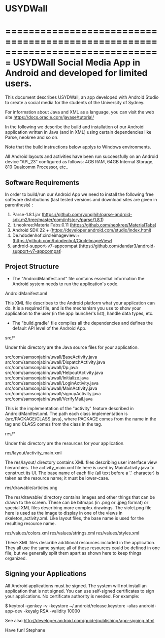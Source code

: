 # USYDWall

===============================================================================
                                USYDWall
                         Social Media App in Android 
                        and developed for limited users.
===============================================================================

This document describes USYDWall, an app developed with Android Studio to create
a social media for the students of the University of Sydney. 

For information about Java and XML as a language, you can visit the web site
https://docs.oracle.com/javase/tutorial/

In the following we describe the build and installation of our Android
application written in Java (and in XML) using certain dependencies like
Parse, neokree and so on.

Note that the build instructions below applys to Windows environments.

All Android layouts and activities have been run successfully on an Android device
"API_23" configured as follows: 4GB RAM, 64GB Internal Storage, 810 Qualcomm Processor, etc..


Software Requirements
---------------------

In order to build/run our Android App we need to install the following
free software distributions (last tested versions and download sites are given
in parenthesis) :

1) Parse-1.8.1.jar    (https://github.com/yongjhih/parse-android-sdk.m2/tree/master/com/infstory/parse/1.8.1)
2) It.neokree:MaterialTabs:0.11 (https://github.com/neokree/MaterialTabs)
3) Android SDK 22 +   (https://developer.android.com/studio/index.html)
4) De.hdodenhof:circleimageview:+   (https://github.com/hdodenhof/CircleImageView)
5) android-support-v7-appcompat     (https://github.com/dandar3/android-support-v7-appcompat)


Project Structure
-----------------

* The "AndroidManifest.xml" file contains essential information the Android
  system needs to run the application's code.  
  
AndroidManifest.xml

This XML file describes to the Android platform what your application can do.
It is a required file, and is the mechanism you use to show your application
to the user (in the app launcher's list), handle data types, etc.

* The "build.gradle" file compiles all the dependencies and defines the default API level of the Android App. 

src/*

Under this directory are the Java source files for your application.

src/com/samsonjabin/uwall/BaseActivity.java
src/com/samsonjabin/uwall/DispatchActivity.java
src/com/samsonjabin/uwall/Dp.java
src/com/samsonjabin/uwall/HelpoutActivity.java
src/com/samsonjabin/uwall/Initialize.java
src/com/samsonjabin/uwall/LoginActivity.java
src/com/samsonjabin/uwall/MainActivity.java
src/com/samsonjabin/uwall/signupActivity.java
src/com/samsonjabin/uwall/VerifyMail.java

This is the implementation of the "activity" feature described in
AndroidManifest.xml.  The path each class implementation is
{src/PACKAGE/CLASS.java}, where PACKAGE comes from the name in the <package>
tag and CLASS comes from the class in the <activity> tag.


res/*

Under this directory are the resources for your application.

res/layout/activity_main.xml

The res/layout/ directory contains XML files describing user interface
view hierarchies.  The activity_main.xml file here is used by
MainActivity.java to construct its UI.  The base name of each file
(all text before a '.' character) is taken as the resource name;
it must be lower-case.

res/drawable/articles.png

The res/drawable/ directory contains images and other things that can be
drawn to the screen.  These can be bitmaps (in .png or .jpeg format) or
special XML files describing more complex drawings.  The violet.png file
here is used as the image to display in one of the views in
skeleton_activity.xml.  Like layout files, the base name is used for the
resulting resource name.


res/values/colors.xml
res/values/strings.xml
res/values/styles.xml

These XML files describe additional resources included in the application.
They all use the same syntax; all of these resources could be defined in one
file, but we generally split them apart as shown here to keep things organized.


Signing your Applications
-------------------------
All Android applications must be signed. The system will not install an
application that is not signed. You can use self-signed certificates to sign
your applications. No certificate authority is needed. For example:

$ keytool -genkey -v -keystore ~/.android/release.keystore
          -alias android-app-dev -keyalg RSA -validity 10000

See also http://developer.android.com/guide/publishing/app-signing.html


Have fun!
Stephane
